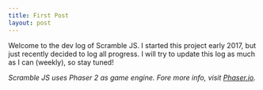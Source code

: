 ```yaml
---
title: First Post
layout: post
---
```


Welcome to the dev log of Scramble JS. I started this project early 2017, but just recently decided to log all progress. I will try to update this log as much as I can (weekly), so stay tuned!
 
*Scramble JS uses Phaser 2 as game engine. Fore more info, visit [Phaser.io](http://www.phaser.io).*